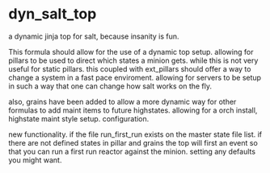 # dyn_salt_top
a dynamic jinja top for salt, because insanity is fun.

This formula should allow for the use of a dynamic top setup. allowing for pillars to be used to direct which states a minion gets.
while this is not very useful for static pillars. this coupled with ext_pillars should offer a way to change a system in a fast pace enviroment.
allowing for servers to be setup in such a way that one can change how salt works on the fly. 

also, grains have been added to allow a more dynamic way for other formulas to add maint items to future highstates. allowing for a orch install, highstate maint style setup. configuration.

 new functionality. if the file run_first_run exists on the master state file list. if there are not defined states in pillar and grains the top will first an event so that you can run a first run reactor against the minion. setting any defaults you might want.
